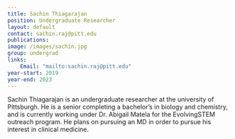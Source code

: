 ```yaml
---
title: Sachin Thiagarajan
position: Undergraduate Researcher
layout: default
contact: sachin.raj@pitt.edu
publications: 
image: /images/sachin.jpg
group: undergrad
links:
    Email: "mailto:sachin.raj@pitt.edu"
year-start: 2019
year-end: 2023
---
```

Sachin Thiagarajan is an undergraduate researcher at the university of Pittsburgh. He is a senior completing a bachelor’s in biology and chemistry, and is currently working under Dr. Abigail Matela for the EvolvingSTEM outreach program. He plans on pursuing an MD in order to pursue his interest in clinical medicine.